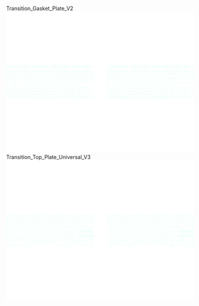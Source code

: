 <br/>Transition_Gasket_Plate_V2<br/>![image](./Transition_Gasket_Plate_V2.png)<br/>Transition_Top_Plate_Universal_V3<br/>![image](./Transition_Top_Plate_Universal_V3.png)